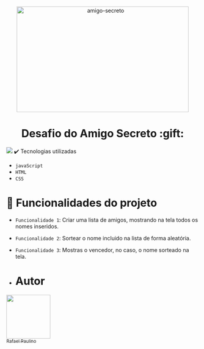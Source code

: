 # 
<p align="center">
<img width="450" height="277" alt="amigo-secreto" src="https://github.com/user-attachments/assets/eb164d83-55be-42d8-9c8b-2f58637e0508" />
<h1 align="center">  Desafio do Amigo Secreto :gift: </h1>
<p></p>
<img loading="lazy" src="http://img.shields.io/static/v1?label=STATUS&message=DESAFIO%20FINALIZADO&color=GREEN&style=for-the-badge"/>
✔️ Tecnologias utilizadas

- ``javaScript``
- ``HTML``
- ``CSS``

# :hammer: Funcionalidades do projeto
- `Funcionalidade 1`: Criar uma lista de amigos, mostrando na tela todos os nomes inseridos.
- `Funcionalidade 2`: Sortear o nome incluido na lista de forma aleatória.
- `Funcionalidade 3`: Mostras o vencedor, no caso, o nome sorteado na tela.

- # Autor
[<img loading="lazy" src="https://avatars.githubusercontent.com/u/223026797?v=4" width=115><br><sub>Rafael Paulino</sub>](https://github.com/RafaeelPaulino) 

